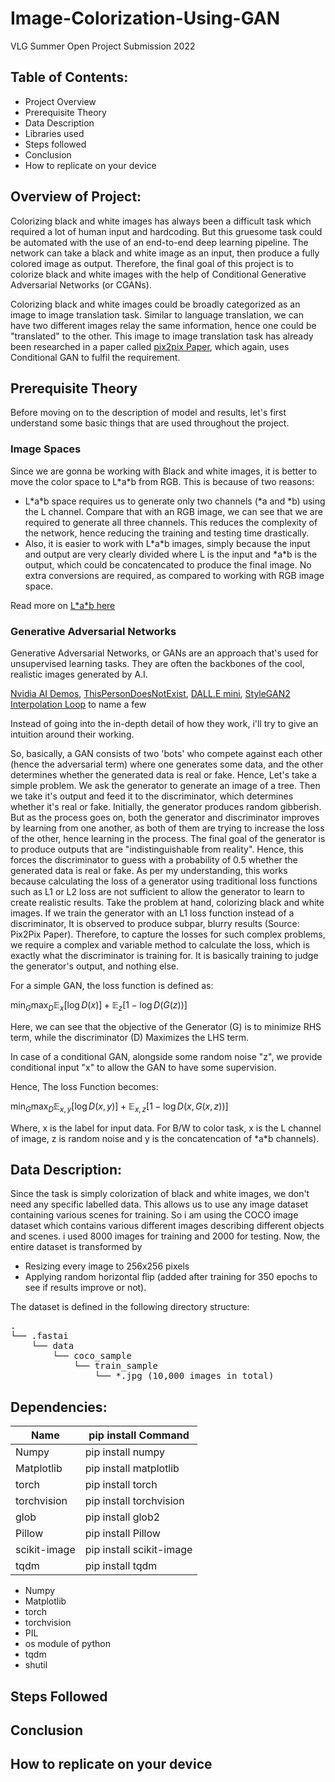# Image-Colorization-Using-GAN
VLG Summer Open Project Submission 2022

## Table of Contents: 
* Project Overview
* Prerequisite Theory
* Data Description 
* Libraries used
* Steps followed
* Conclusion
* How to replicate on your device

## Overview of Project:
Colorizing black and white images has always been a difficult task which required a lot of human input and hardcoding. But this gruesome task could be automated with the use of an end-to-end deep learning pipeline. The network can take a black and white image as an input, then produce a fully colored image as output.
Therefore, the final goal of this project is to colorize black and white images with the help of Conditional Generative Adversarial Networks (or CGANs). 

Colorizing black and white images could be broadly categorized as an image to image translation task. Similar to language translation, we can have two different images relay the same information, hence one could be "translated" to the other. This image to image translation task has already been researched in a paper called <a href=https://arxiv.org/pdf/1611.07004.pdf>pix2pix Paper</a>, which again, uses Conditional GAN to fulfil the requirement.

## Prerequisite Theory
Before moving on to the description of model and results, let's first understand some basic things that are used throughout the project.

### Image Spaces
Since we are gonna be working with Black and white images, it is better to move the color space to L\*a\*b from RGB. This is because of two reasons:
* L\*a\*b space requires us to generate only two channels (*a and *b) using the L channel. Compare that with an RGB image, we can see that we are required to generate all three channels. This reduces the complexity of the network, hence reducing the training and testing time drastically.
* Also, it is easier to work with L\*a\*b images, simply because the input and output are very clearly divided where L is the input and \*a\*b is the output, which could be concatencated to produce the final image. No extra conversions are required, as compared to working with RGB image space.

Read more on <a href="https://en.wikipedia.org/wiki/CIELAB_color_space">L\*a\*b here</a>

### Generative Adversarial Networks
Generative Adversarial Networks, or GANs are an approach that's used for unsupervised learning tasks. They are often the backbones of the cool, realistic images generated by A.I. 

<a href="https://www.nvidia.com/en-us/research/ai-demos/">Nvidia AI Demos</a>, <a href="https://this-person-does-not-exist.com/en">ThisPersonDoesNotExist</a>, <a href="https://huggingface.co/spaces/dalle-mini/dalle-mini">DALL.E mini</a>, <a href="https://www.youtube.com/watch?v=6E1_dgYlifc">StyleGAN2 Interpolation Loop</a> to name a few

Instead of going into the in-depth detail of how they work, i'll try to give an intuition around their working.

So, basically, a GAN consists of two 'bots' who compete against each other (hence the adversarial term) where one generates some data, and the other determines whether the generated data is real or fake. Hence, Let's take a simple problem. We ask the generator to generate an image of a tree. Then we take it's output and feed it to the discriminator, which determines whether it's real or fake. Initially, the generator produces random gibberish. But as the process goes on, both the generator and discriminator improves by learning from one another, as both of them are trying to increase the loss of the other, hence learning in the process. The final goal of the generator is to produce outputs that are "indistinguishable from reality". Hence, this forces the discriminator to guess with a probability of 0.5 whether the generated data is real or fake.
As per my understanding, this works because calculating the loss of a generator using traditional loss functions such as L1 or L2 loss are not sufficient to allow the generator to learn to create realistic results. Take the problem at hand, colorizing black and white images. If we train the generator with an L1 loss function instead of a discriminator, It is observed to produce subpar, blurry results (Source: Pix2Pix Paper).
Therefore, to capture the losses for such complex problems, we require a complex and variable method to calculate the loss, which is exactly what the discriminator is training for. It is basically training to judge the generator's output, and nothing else.

For a simple GAN, the loss function is defined as:

$\min_{G}\max_{D}\mathbb{E}_{x}[\log{D(x)}] +  \mathbb{E}_{z}[1 - \log{D(G(z))}]$

Here, we can see that the objective of the Generator (G) is to minimize RHS term, while the discriminator (D) Maximizes the LHS term.

In case of a conditional GAN, alongside some random noise "z", we provide conditional input "x" to allow the GAN to have some supervision. 

Hence, The loss Function becomes:

$\min_{G}\max_{D}\mathbb{E}_{x,y}[\log{D(x,y)}] +  \mathbb{E}_{x,z}[1 - \log{D(x,G(x,z))}]$

Where, x is the label for input data. For B/W to color task, x is the L channel of image, z is random noise and y is the concatencation of \*a\*b channels).

## Data Description:
Since the task is simply colorization of black and white images, we don't need any specific labelled data. This allows us to use any image dataset containing various scenes for training. So i am using the COCO image dataset which contains various different images describing different objects and scenes. i used 8000 images for training and 2000 for testing.
Now, the entire dataset is transformed by 
* Resizing every image to 256x256 pixels
* Applying random horizontal flip (added after training for 350 epochs to see if results improve or not).

The dataset is defined in the following directory structure:
<pre>
.
└── .fastai
    └── data
        └── coco_sample
            └── train_sample
                └── *.jpg (10,000 images in total)
</pre>
## Dependencies:
| Name         | pip install Command      |
|--------------|--------------------------|
| Numpy        | pip install numpy        |
| Matplotlib   | pip install matplotlib   |
| torch        | pip install torch        |
| torchvision  | pip install torchvision  |
| glob         | pip install glob2        |
| Pillow       | pip install Pillow       |
| scikit-image | pip install scikit-image |
| tqdm         | pip install tqdm         |
* Numpy
* Matplotlib
* torch
* torchvision
* PIL
* os module of python
* tqdm
* shutil

## Steps Followed

## Conclusion

## How to replicate on your device
